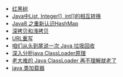 - <a href="https://www.jianshu.com/p/f4639d0cc887">红黑树</a>
- <a href="https://www.cnblogs.com/cat520/p/10299879.html">Java中List, Integer[], int[]的相互转换</a>
- <a href="https://zhuanlan.zhihu.com/p/21673805">Java8 之重新认识HashMap</a>
- <a href="https://www.cnblogs.com/shakinghead/p/7651502.html">深拷贝和浅拷贝</a>
- <a href="https://www.cnblogs.com/ttjava/p/3641014.html">URL重写</a>
- <a href="https://mbd.baidu.com/newspage/data/landingshare?pageType=1&isBdboxFrom=1&context=%7B%22nid%22%3A%22news_10128230507013186287%22%2C%22sourceFrom%22%3A%22bjh%22%2C%22ssid%22%3A%22bf1ae73e%22%7D&_refluxos=a2">咱们从头到尾说一次 Java 垃圾回收</a>
- <a href="https://blog.csdn.net/xyang81/article/details/7292380">深入分析java ClassLoader原理</a>
- <a href="https://juejin.im/post/5c04892351882516e70dcc9b#heading-3">老大难的 Java ClassLoader 再不理解就老了</a>
- <a href="http://gityuan.com/2016/01/24/java-classloader/">java 类加载器</a>

